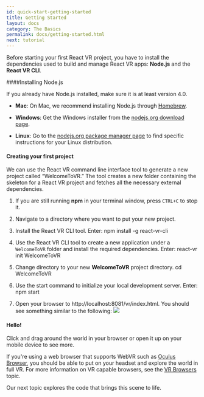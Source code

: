 ```yaml
---
id: quick-start-getting-started
title: Getting Started
layout: docs
category: The Basics
permalink: docs/getting-started.html
next: tutorial
---
```


Before starting your first React VR project, you have to install the dependencies used to build and manage React VR apps: **Node.js** and the **React VR CLI**.

####Installing Node.js

If you already have Node.js installed, make sure it is at least version 4.0.

* **Mac**: On Mac, we recommend installing Node.js through [Homebrew](http://brew.sh/).

* **Windows**: Get the Windows installer from the [nodejs.org download page](https://nodejs.org/en/download/).

* **Linux**: Go to the [nodejs.org package manager page](https://nodejs.org/en/download/package-manager/) to find specific instructions for your Linux distribution.

#### Creating your first project

We can use the React VR command line interface tool to generate a new project called “WelcomeToVR.” The tool creates a new folder containing the skeleton for a React VR project and fetches all the necessary external dependencies.

1. If you are still running **npm** in your terminal window, press `CTRL+C` to stop it.

1. Navigate to a directory where you want to put your new project.

1. Install the React VR CLI tool. Enter:
        npm install -g react-vr-cli

1. Use the React VR CLI tool to create a new application under a `WelcomeToVR` folder and install the required dependencies. Enter:
        react-vr init WelcomeToVR

1. Change directory to your new **WelcomeToVR** project directory.
        cd WelcomeToVR

1. Use the start command to initialize your local development server. Enter:
        npm start

1. Open your browser to http://localhost:8081/vr/index.html. You should see something similar to the following: ![](img/hellovr.jpg)

#### Hello!
Click and drag around the world in your browser or open it up on your mobile device to see more.

If you're using a web browser that supports WebVR such as [Oculus Browser](https://www.oculus.com/experiences/gear-vr/1257988667656584/), you should be able to put on your headset and explore the world in full VR. For more information on VR capable browsers, see the [VR Browsers](docs/vrbrowsers.html) topic.

Our next topic explores the code that brings this scene to life.
